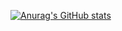 [![Anurag's GitHub stats](https://github-readme-stats.vercel.app/api?username=Tompotio$theme=maroongold)](https://github.com/anuraghazra/github-readme-stats)
